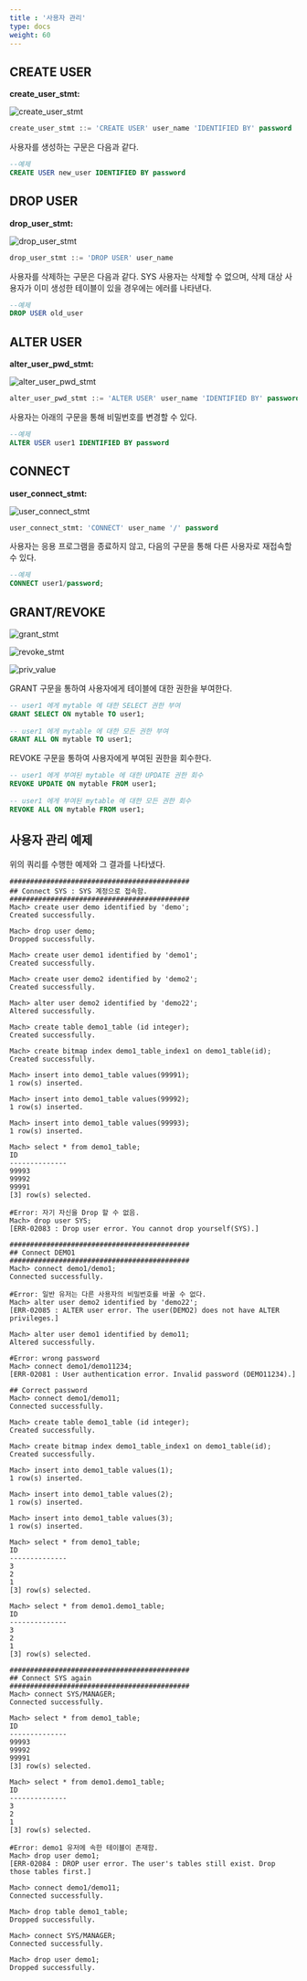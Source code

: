 ```yaml
---
title : '사용자 관리'
type: docs
weight: 60
---
```


## CREATE USER

**create_user_stmt:**

![create_user_stmt](../user_image/create_user_stmt.png)

```sql
create_user_stmt ::= 'CREATE USER' user_name 'IDENTIFIED BY' password
```

사용자를 생성하는 구문은 다음과 같다.

```sql
--예제
CREATE USER new_user IDENTIFIED BY password
```

## DROP USER

**drop_user_stmt:**

![drop_user_stmt](../user_image/drop_user_stmt.png)

```sql
drop_user_stmt ::= 'DROP USER' user_name
```

사용자를 삭제하는 구문은 다음과 같다. SYS 사용자는 삭제할 수 없으며, 삭제 대상 사용자가 이미 생성한 테이블이 있을 경우에는 에러를 나타낸다.

```sql
--예제
DROP USER old_user
```

## ALTER USER

**alter_user_pwd_stmt:**

![alter_user_pwd_stmt](../user_image/alter_user_pwd_stmt.png)

```sql
alter_user_pwd_stmt ::= 'ALTER USER' user_name 'IDENTIFIED BY' password
```

사용자는 아래의 구문을 통해 비밀번호를 변경할 수 있다.

```sql
--예제
ALTER USER user1 IDENTIFIED BY password
```

## CONNECT

**user_connect_stmt:**

![user_connect_stmt](../user_image/user_connect_stmt.png)

```sql
user_connect_stmt: 'CONNECT' user_name '/' password
```

사용자는 응용 프로그램을 종료하지 않고, 다음의 구문을 통해 다른 사용자로 재접속할 수 있다.

```sql
--예제
CONNECT user1/password;
```


## GRANT/REVOKE

![grant_stmt](../user_image/grant_stmt.png)

![revoke_stmt](../user_image/revoke_stmt.png)

![priv_value](../user_image/priv_value.png)

GRANT 구문을 통하여 사용자에게 테이블에 대한 권한을 부여한다.


```sql
-- user1 에게 mytable 에 대한 SELECT 권한 부여
GRANT SELECT ON mytable TO user1;
 
-- user1 에게 mytable 에 대한 모든 권한 부여
GRANT ALL ON mytable TO user1;
```

REVOKE 구문을 통하여 사용자에게 부여된 권한을 회수한다.

```sql
-- user1 에게 부여된 mytable 에 대한 UPDATE 권한 회수
REVOKE UPDATE ON mytable FROM user1;
 
-- user1 에게 부여된 mytable 에 대한 모든 권한 회수
REVOKE ALL ON mytable FROM user1;
```


## 사용자 관리 예제

위의 쿼리를 수행한 예제와 그 결과를 나타냈다.

```
############################################
## Connect SYS : SYS 계정으로 접속함.
############################################
Mach> create user demo identified by 'demo';
Created successfully.
 
Mach> drop user demo;
Dropped successfully.
 
Mach> create user demo1 identified by 'demo1';
Created successfully.
 
Mach> create user demo2 identified by 'demo2';
Created successfully.
 
Mach> alter user demo2 identified by 'demo22';
Altered successfully.
 
Mach> create table demo1_table (id integer);
Created successfully.
 
Mach> create bitmap index demo1_table_index1 on demo1_table(id);
Created successfully.
 
Mach> insert into demo1_table values(99991);
1 row(s) inserted.
 
Mach> insert into demo1_table values(99992);
1 row(s) inserted.
 
Mach> insert into demo1_table values(99993);
1 row(s) inserted.
 
Mach> select * from demo1_table;
ID
--------------
99993
99992
99991
[3] row(s) selected.
 
#Error: 자기 자신을 Drop 할 수 없음.
Mach> drop user SYS;
[ERR-02083 : Drop user error. You cannot drop yourself(SYS).]
 
############################################
## Connect DEMO1
############################################
Mach> connect demo1/demo1;
Connected successfully.
 
#Error: 일반 유저는 다른 사용자의 비밀번호를 바꿀 수 없다.
Mach> alter user demo2 identified by 'demo22';
[ERR-02085 : ALTER user error. The user(DEMO2) does not have ALTER privileges.]
 
Mach> alter user demo1 identified by demo11;
Altered successfully.
 
#Error: wrong password
Mach> connect demo1/demo11234;
[ERR-02081 : User authentication error. Invalid password (DEMO11234).]
 
## Correct password
Mach> connect demo1/demo11;
Connected successfully.
 
Mach> create table demo1_table (id integer);
Created successfully.
 
Mach> create bitmap index demo1_table_index1 on demo1_table(id);
Created successfully.
 
Mach> insert into demo1_table values(1);
1 row(s) inserted.
 
Mach> insert into demo1_table values(2);
1 row(s) inserted.
 
Mach> insert into demo1_table values(3);
1 row(s) inserted.
 
Mach> select * from demo1_table;
ID
--------------
3
2
1
[3] row(s) selected.
 
Mach> select * from demo1.demo1_table;
ID
--------------
3
2
1
[3] row(s) selected.
 
############################################
## Connect SYS again
############################################
Mach> connect SYS/MANAGER;
Connected successfully.
 
Mach> select * from demo1_table;
ID
--------------
99993
99992
99991
[3] row(s) selected.
 
Mach> select * from demo1.demo1_table;
ID
--------------
3
2
1
[3] row(s) selected.
 
#Error: demo1 유저에 속한 테이블이 존재함.
Mach> drop user demo1;
[ERR-02084 : DROP user error. The user's tables still exist. Drop those tables first.]
 
Mach> connect demo1/demo11;
Connected successfully.
 
Mach> drop table demo1_table;
Dropped successfully.
 
Mach> connect SYS/MANAGER;
Connected successfully.
 
Mach> drop user demo1;
Dropped successfully.
```
